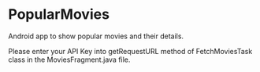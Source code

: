 # PopularMovies
Android app to show popular movies and their details.

Please enter your API Key into getRequestURL method of FetchMoviesTask class in the MoviesFragment.java file.
